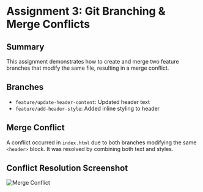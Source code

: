 # Assignment 3: Git Branching & Merge Conflicts

## Summary
This assignment demonstrates how to create and merge two feature branches that modify the same file, resulting in a merge conflict.

## Branches
- `feature/update-header-content`: Updated header text
- `feature/add-header-style`: Added inline styling to header

## Merge Conflict
A conflict occurred in `index.html` due to both branches modifying the same `<header>` block. It was resolved by combining both text and styles.

## Conflict Resolution Screenshot
![Merge Conflict](<./>)
